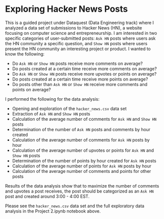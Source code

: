 # Exploring Hacker News Posts

This is a guided project under Dataquest (Data Engineering track) where I analyzed a data set of submissions to Hacker News (HN), a website focusing on computer science and entrepreneurship. I am interested in two specific categories of user-submitted posts: `Ask HN` posts where users ask the HN community a specific question, and `Show HN` posts where users present the HN community an interesting project or product. I wanted to know the following:

* Do `Ask HN` or `Show HN` posts receive more comments on average?
* Do posts created at a certain time receive more comments on average?
* Do `Ask HN` or `Show HN` posts receive more upvotes or points on average?
* Do posts created at a certain time receive more points on average?
* Do posts other than `Ask HN` or `Show HN` receive more comments and points on average?

I performed the following for the data analysis:

* Opening and exploration of the `hacker_news.csv` data set
* Extraction of `Ask HN` and `Show HN` posts
* Calculation of the average number of comments for `Ask HN` and `Show HN` posts
* Determination of the number of `Ask HN` posts and comments by hour created
* Calculation of the average number of comments for `Ask HN` posts by hour
* Calculation of the average number of upvotes or points for `Ask HN` and `Show HN` posts
* Determination of the number of points by hour created for `Ask HN` posts
* Calculation of the average number of points for `Ask HN` posts by hour
* Calculation of the average number of comments and points for other posts

Results of the data analysis show that to maximize the number of comments and upvotes a post receives, the post should be categorized as an `Ask HN` post and created around 3:00 - 4:00 EST.

Please see the `hacker_news.csv` data set and the full exploratory data analysis in the Project 2.ipynb notebook above.
